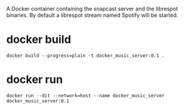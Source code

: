 A Docker container containing the snapcast server and the librespot binaries.
By default a librespot stream named Spotify will be started.

# docker build

```docker build --progress=plain -t docker_music_server:0.1 .```

# docker run

```docker run --dit --network=host --name docker_music_server docker_music_server:0.1```
